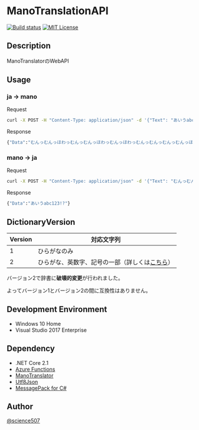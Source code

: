 # ManoTranslationAPI

[![Build status](https://ci.appveyor.com/api/projects/status/ceiq28fku7e6m76x?svg=true)](https://ci.appveyor.com/project/poketorena/manotranslationapi)
[![MIT License](http://img.shields.io/badge/license-MIT-blue.svg?style=flat)](LICENSE)

## Description

ManoTranslatorのWebAPI

## Usage

### ja -> mano

Request

```bash
curl -X POST -H "Content-Type: application/json" -d '{"Text": "あいうabc123!?", "SourceLanguage": "ja", "TargetLanguage": "mano", "DictionaryVersion": 2}' https://manotranslationapi.azurewebsites.net/api/translate
```

Response

```bash
{"Data":"むんっむんっほわっむんっむんっほわっむんっほわっむんっむんっむんっむんっほわっむんっむんっむんっむんっむんっほわっほわっむんっむんっほわっむんっむんっほわっむんっむんっほわっほわっむんっむんっほわっむんっむんっむんっむんっむんっむんっほわっむんっほわっむんっほわっほわっむんっむんっほわっほわっほわっほわっむんっむんっほわっほわっほわっむんっほわっむんっほわっむんっむんっほわっほわっむんっむんっむんっむんっむんっほわっほわっむんっほわっむんっほわっほわっむんっむんっむんっむんっほわっむんっむんっほわっほわっほわっほわっむんっほわっ"}
```

### mano -> ja

Request

```bash
curl -X POST -H "Content-Type: application/json" -d '{"Text": "むんっむんっほわっむんっむんっほわっむんっほわっむんっむんっむんっむんっほわっむんっむんっむんっむんっむんっほわっほわっむんっむんっほわっむんっむんっほわっむんっむんっほわっほわっむんっむんっほわっむんっむんっむんっむんっむんっむんっほわっむんっほわっむんっほわっほわっむんっむんっほわっほわっほわっほわっむんっむんっほわっほわっほわっむんっほわっむんっほわっむんっむんっほわっほわっむんっむんっむんっむんっむんっほわっほわっむんっほわっむんっほわっほわっむんっむんっむんっむんっほわっむんっむんっほわっほわっほわっほわっむんっほわっ", "SourceLanguage": "mano", "TargetLanguage": "ja", "DictionaryVersion": 2}' https://manotranslationapi.azurewebsites.net/api/translate
```

Response

```bash
{"Data":"あいうabc123!?"}
```

## DictionaryVersion

|Version|対応文字列|
|----|----|
|1 |ひらがなのみ|
|2 | ひらがな、英数字、記号の一部（詳しくは[こちら](https://github.com/para7/ManoTranslator/blob/master/TweetConverter/TweetConverter/Program.cs)）|

バージョン2で辞書に**破壊的変更**が行われました。

よってバージョン1とバージョン2の間に互換性はありません。

## Development Environment

* Windows 10 Home
* Visual Studio 2017 Enterprise

## Dependency

* .NET Core 2.1
* [Azure Functions](https://azure.microsoft.com/ja-jp/services/functions/)
* [ManoTranslator](https://github.com/para7/ManoTranslator)
* [Utf8Json](https://github.com/neuecc/Utf8Json)
* [MessagePack for C#](https://github.com/neuecc/MessagePack-CSharp)

## Author

[@science507](https://twitter.com/science507)
